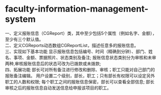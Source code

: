 # faculty-information-management-system
一、定义报账信息（CGReport）类，其中至少包括5个属性（例如名字、金额），至少有三个默认值。 <br/> 二、定义CGReports动态数组CGReportList，描述任意多的报账信息。<br/> 三、实现如下基本功能 显示报账信息包括编号、时间（精确到分钟）、部门、姓名、事项、金额、票据照片、状态类别及备注; 报账信息状态类别分为审核和未审两种,审核报账信息后的状态可改为已拨款或未拨款;  <br/> 四、拓展功能 部长可对所有备注进行修改和删除、审核；职工只能对自己部门的报账备注编辑。 用户设置二个级别，部长，职工；只有部长有权限可以设定另外职工的人数和权限; 每个职工之间的报账信息保密，部长可以查看全部信息; 部长审核之后的报账信息自动发送信息给申报该项目的职工。
